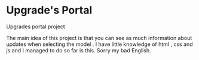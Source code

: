 # Upgrade's Portal
Upgrades portal project

The main idea of this project is that you can see as much information about updates when selecting the model .
I have little knowledge of html , css and js and I managed to do so far is this.
Sorry my bad English.
